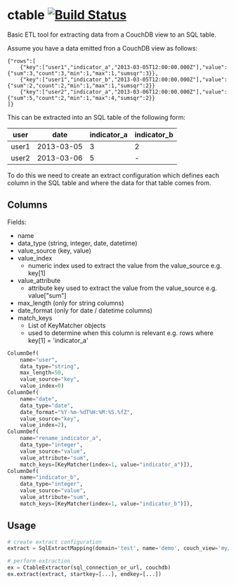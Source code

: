 # ctable [![Build Status](https://travis-ci.org/dimagi/ctable.png)](https://travis-ci.org/dimagi/ctable)

Basic ETL tool for extracting data from a CouchDB view to an SQL table.

Assume you have a data emitted fron a CouchDB view as follows:

```
{"rows":[
    {"key":["user1","indicator_a","2013-03-05T12:00:00.000Z"],"value":{"sum":3,"count":3,"min":1,"max":1,"sumsqr":3}},
    {"key":["user1","indicator_b","2013-03-05T12:00:00.000Z"],"value":{"sum":2,"count":2,"min":1,"max":1,"sumsqr":2}}
    {"key":["user2","indicator_a","2013-03-06T12:00:00.000Z"],"value":{"sum":5,"count":2,"min":1,"max":4,"sumsqr":2}}
]}
```

This can be extracted into an SQL table of the following form:

| user  |    date    | indicator_a | indicator_b |
|-------|------------|-------------|-------------|
| user1 | 2013-03-05 |      3      |      2      |
| user2 | 2013-03-06 |      5      |      -      |

To do this we need to create an extract configuration which defines each column in the SQL table and where the
data for that table comes from.

## Columns
Fields:
* name
* data_type (string, integer, date, datetime)
* value_source (key, value)
* value_index
  * numeric index used to extract the value from the value_source e.g. key[1]
* value_attribute
  * attribute key used to extract the value from the value_source e.g. value["sum"]
* max_length (only for string columns)
* date_format (only for date / datetime columns)
* match_keys
  * List of KeyMatcher objects
  * used to determine when this column is relevant e.g. rows where key[1] = 'indicator_a'

```python
ColumnDef(
    name="user",
    data_type="string",
    max_length=50,
    value_source="key",
    value_index=0)
ColumnDef(
    name="date",
    data_type="date",
    date_format="%Y-%m-%dT%H:%M:%S.%fZ",
    value_source="key",
    value_index=2),
ColumnDef(
    name="rename_indicator_a",
    data_type="integer",
    value_source="value",
    value_attribute="sum",
    match_keys=[KeyMatcher(index=1, value="indicator_a")]),
ColumnDef(
    name="indicator_b",
    data_type="integer",
    value_source="value",
    value_attribute="sum",
    match_keys=[KeyMatcher(index=1, value="indicator_b")]),
```

## Usage
```python
# create extract configuration
extract = SqlExtractMapping(domain='test', name='demo', couch_view='my/view', columns=[...])

# perform extraction
ex = CtableExtractor(sql_connection_or_url, couchdb)
ex.extract(extract, startkey=[...], endkey=[...])
```
